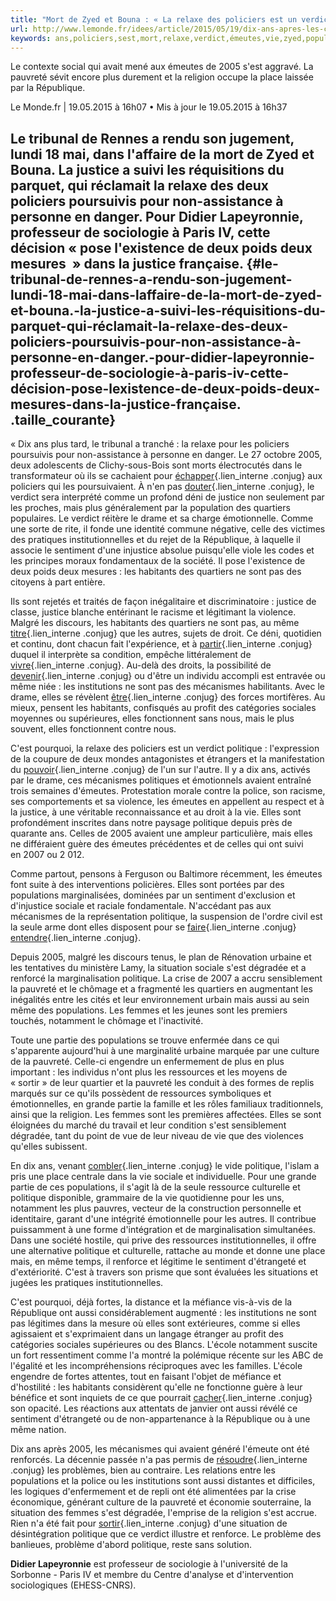```yaml
---
title: "Mort de Zyed et Bouna : « La relaxe des policiers est un verdict politique »"
url: http://www.lemonde.fr/idees/article/2015/05/19/dix-ans-apres-les-causes-des-emeutes-sont-toujours-presentes_4636390_3232.html
keywords: ans,policiers,sest,mort,relaxe,verdict,émeutes,vie,zyed,populations,pauvreté,justice,bouna,2005,politique
---
```

Le contexte social qui avait mené aux émeutes de 2005 s'est aggravé. La pauvreté sévit encore plus durement et la religion occupe la place laissée par la République.

Le Monde.fr \| 19.05.2015 à 16h07 • Mis à jour le 19.05.2015 à 16h37

**Le tribunal de Rennes a rendu son jugement, lundi 18 mai, dans l'affaire de la mort de Zyed et Bouna. La justice a suivi les réquisitions du parquet, qui réclamait la relaxe des deux policiers poursuivis pour non-assistance à personne en danger. Pour Didier Lapeyronnie, professeur de sociologie à Paris IV, cette décision « pose l'existence de deux poids deux mesures  » dans la justice française.** {#le-tribunal-de-rennes-a-rendu-son-jugement-lundi-18-mai-dans-laffaire-de-la-mort-de-zyed-et-bouna.-la-justice-a-suivi-les-réquisitions-du-parquet-qui-réclamait-la-relaxe-des-deux-policiers-poursuivis-pour-non-assistance-à-personne-en-danger.-pour-didier-lapeyronnie-professeur-de-sociologie-à-paris-iv-cette-décision-pose-lexistence-de-deux-poids-deux-mesures-dans-la-justice-française. .taille_courante}
------------------------------------------------------------------------------------------------------------------------------------------------------------------------------------------------------------------------------------------------------------------------------------------------------------------------------------------------------------------------------------------------------------------

« Dix ans plus tard, le tribunal a tranché : la relaxe pour les policiers poursuivis pour non-assistance à personne en danger. Le 27 octobre 2005, deux adolescents de Clichy-sous-Bois sont morts électrocutés dans le transformateur où ils se cachaient pour [échapper](https://conjugaison.lemonde.fr/conjugaison/premier-groupe/%C3%A9chapper/ "Conjugaison du verbe échapper"){.lien_interne .conjug} aux policiers qui les poursuivaient. À n'en pas [douter](https://conjugaison.lemonde.fr/conjugaison/premier-groupe/douter/ "Conjugaison du verbe douter"){.lien_interne .conjug}, le verdict sera interprété comme un profond déni de justice non seulement par les proches, mais plus généralement par la population des quartiers populaires. Le verdict réitère le drame et sa charge émotionnelle. Comme une sorte de rite, il fonde une identité commune négative, celle des victimes des pratiques institutionnelles et du rejet de la République, à laquelle il associe le sentiment d'une injustice absolue puisqu'elle viole les codes et les principes moraux fondamentaux de la société. Il pose l'existence de deux poids deux mesures : les habitants des quartiers ne sont pas des citoyens à part entière.

Ils sont rejetés et traités de façon inégalitaire et discriminatoire : justice de classe, justice blanche entérinant le racisme et légitimant la violence. Malgré les discours, les habitants des quartiers ne sont pas, au même [titre](https://conjugaison.lemonde.fr/conjugaison/troisieme-groupe/titre/ "Conjugaison du verbe titre"){.lien_interne .conjug} que les autres, sujets de droit. Ce déni, quotidien et continu, dont chacun fait l'expérience, et à [partir](https://conjugaison.lemonde.fr/conjugaison/troisieme-groupe/partir/ "Conjugaison du verbe partir"){.lien_interne .conjug} duquel il interprète sa condition, empêche littéralement de [vivre](https://conjugaison.lemonde.fr/conjugaison/troisieme-groupe/vivre/ "Conjugaison du verbe vivre"){.lien_interne .conjug}. Au-delà des droits, la possibilité de [devenir](https://conjugaison.lemonde.fr/conjugaison/troisieme-groupe/devenir/ "Conjugaison du verbe devenir"){.lien_interne .conjug} ou d'être un individu accompli est entravée ou même niée : les institutions ne sont pas des mécanismes habilitants. Avec le drame, elles se révèlent [être](https://conjugaison.lemonde.fr/conjugaison/auxiliaire/%C3%AAtre/ "Conjugaison du verbe être"){.lien_interne .conjug} des forces mortifères. Au mieux, pensent les habitants, confisqués au profit des catégories sociales moyennes ou supérieures, elles fonctionnent sans nous, mais le plus souvent, elles fonctionnent contre nous.

C'est pourquoi, la relaxe des policiers est un verdict politique : l'expression de la coupure de deux mondes antagonistes et étrangers et la manifestation du [pouvoir](https://conjugaison.lemonde.fr/conjugaison/troisieme-groupe/pouvoir/ "Conjugaison du verbe pouvoir"){.lien_interne .conjug} de l'un sur l'autre. Il y a dix ans, activés par le drame, ces mécanismes politiques et émotionnels avaient entraîné trois semaines d'émeutes. Protestation morale contre la police, son racisme, ses comportements et sa violence, les émeutes en appellent au respect et à la justice, à une véritable reconnaissance et au droit à la vie. Elles sont profondément inscrites dans notre paysage politique depuis près de quarante ans. Celles de 2005 avaient une ampleur particulière, mais elles ne différaient guère des émeutes précédentes et de celles qui ont suivi en 2007 ou 2 012.

Comme partout, pensons à Ferguson ou Baltimore récemment, les émeutes font suite à des interventions policières. Elles sont portées par des populations marginalisées, dominées par un sentiment d'exclusion et d'injustice sociale et raciale fondamentale. N'accédant pas aux mécanismes de la représentation politique, la suspension de l'ordre civil est la seule arme dont elles disposent pour se [faire](https://conjugaison.lemonde.fr/conjugaison/troisieme-groupe/faire/ "Conjugaison du verbe faire"){.lien_interne .conjug} [entendre](https://conjugaison.lemonde.fr/conjugaison/troisieme-groupe/entendre/ "Conjugaison du verbe entendre"){.lien_interne .conjug}.

Depuis 2005, malgré les discours tenus, le plan de Rénovation urbaine et les tentatives du ministère Lamy, la situation sociale s'est dégradée et a renforcé la marginalisation politique. La crise de 2007 a accru sensiblement la pauvreté et le chômage et a fragmenté les quartiers en augmentant les inégalités entre les cités et leur environnement urbain mais aussi au sein même des populations. Les femmes et les jeunes sont les premiers touchés, notamment le chômage et l'inactivité.

Toute une partie des populations se trouve enfermée dans ce qui s'apparente aujourd'hui à une marginalité urbaine marquée par une culture de la pauvreté. Celle-ci engendre un enfermement de plus en plus important : les individus n'ont plus les ressources et les moyens de « sortir » de leur quartier et la pauvreté les conduit à des formes de replis marqués sur ce qu'ils possèdent de ressources symboliques et émotionnelles, en grande partie la famille et les rôles familiaux traditionnels, ainsi que la religion. Les femmes sont les premières affectées. Elles se sont éloignées du marché du travail et leur condition s'est sensiblement dégradée, tant du point de vue de leur niveau de vie que des violences qu'elles subissent.

En dix ans, venant [combler](https://conjugaison.lemonde.fr/conjugaison/premier-groupe/combler/ "Conjugaison du verbe combler"){.lien_interne .conjug} le vide politique, l'islam a pris une place centrale dans la vie sociale et individuelle. Pour une grande partie de ces populations, il s'agit là de la seule ressource culturelle et politique disponible, grammaire de la vie quotidienne pour les uns, notamment les plus pauvres, vecteur de la construction personnelle et identitaire, garant d'une intégrité émotionnelle pour les autres. Il contribue puissamment à une forme d'intégration et de marginalisation simultanées. Dans une société hostile, qui prive des ressources institutionnelles, il offre une alternative politique et culturelle, rattache au monde et donne une place mais, en même temps, il renforce et légitime le sentiment d'étrangeté et d'extériorité. C'est à travers son prisme que sont évaluées les situations et jugées les pratiques institutionnelles.

C'est pourquoi, déjà fortes, la distance et la méfiance vis-à-vis de la République ont aussi considérablement augmenté : les institutions ne sont pas légitimes dans la mesure où elles sont extérieures, comme si elles agissaient et s'exprimaient dans un langage étranger au profit des catégories sociales supérieures ou des Blancs. L'école notamment suscite un fort ressentiment comme l'a montré la polémique récente sur les ABC de l'égalité et les incompréhensions réciproques avec les familles. L'école engendre de fortes attentes, tout en faisant l'objet de méfiance et d'hostilité : les habitants considèrent qu'elle ne fonctionne guère à leur bénéfice et sont inquiets de ce que pourrait [cacher](https://conjugaison.lemonde.fr/conjugaison/premier-groupe/cacher/ "Conjugaison du verbe cacher"){.lien_interne .conjug} son opacité. Les réactions aux attentats de janvier ont aussi révélé ce sentiment d'étrangeté ou de non-appartenance à la République ou à une même nation.

Dix ans après 2005, les mécanismes qui avaient généré l'émeute ont été renforcés. La décennie passée n'a pas permis de [résoudre](https://conjugaison.lemonde.fr/conjugaison/troisieme-groupe/r%C3%A9soudre/ "Conjugaison du verbe résoudre"){.lien_interne .conjug} les problèmes, bien au contraire. Les relations entre les populations et la police ou les institutions sont aussi distantes et difficiles, les logiques d'enfermement et de repli ont été alimentées par la crise économique, générant culture de la pauvreté et économie souterraine, la situation des femmes s'est dégradée, l'emprise de la religion s'est accrue. Rien n'a été fait pour [sortir](https://conjugaison.lemonde.fr/conjugaison/troisieme-groupe/sortir/ "Conjugaison du verbe sortir"){.lien_interne .conjug} d'une situation de désintégration politique que ce verdict illustre et renforce. Le problème des banlieues, problème d'abord politique, reste sans solution.

**Didier Lapeyronnie** est professeur de sociologie à l'université de la Sorbonne - Paris IV et membre du Centre d'analyse et d'intervention sociologiques (EHESS-CNRS).
